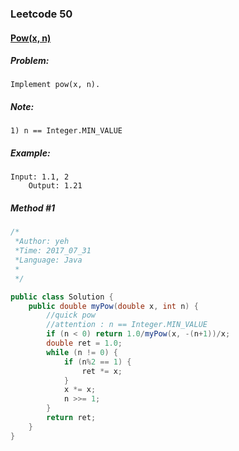 

### Leetcode 50
#### [Pow(x, n)](https://leetcode.com/problems/powx-n)

  

##### ***Problem:***

    Implement pow(x, n).
    
##### ***Note:***

    1) n == Integer.MIN_VALUE
    
##### ***Example:***

    Input: 1.1, 2
        Output: 1.21


##### *Method #1*
``` java
/*
 *Author: yeh
 *Time: 2017_07_31
 *Language: Java
 *
 */

public class Solution {
    public double myPow(double x, int n) {
        //quick pow
        //attention : n == Integer.MIN_VALUE
        if (n < 0) return 1.0/myPow(x, -(n+1))/x;
        double ret = 1.0;
        while (n != 0) {
            if (n%2 == 1) {
                ret *= x;
            }
            x *= x;
            n >>= 1;
        }
        return ret;
    }
}

```

